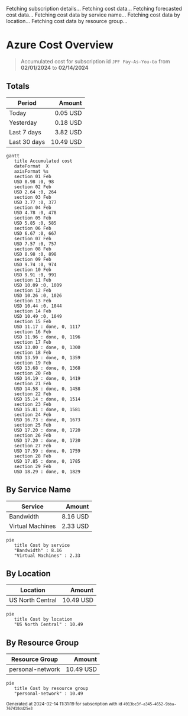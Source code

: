 Fetching subscription details...
Fetching cost data...
Fetching forecasted cost data...
Fetching cost data by service name...
Fetching cost data by location...
Fetching cost data by resource group...
# Azure Cost Overview

> Accumulated cost for subscription id `JPF Pay-As-You-Go` from **02/01/2024** to **02/14/2024**

## Totals

|Period|Amount|
|---|---:|
|Today|0.05 USD|
|Yesterday|0.18 USD|
|Last 7 days|3.82 USD|
|Last 30 days|10.49 USD|

```mermaid
gantt
   title Accumulated cost
   dateFormat  X
   axisFormat %s
   section 01 Feb
   USD 0.98 :0, 98
   section 02 Feb
   USD 2.64 :0, 264
   section 03 Feb
   USD 3.77 :0, 377
   section 04 Feb
   USD 4.78 :0, 478
   section 05 Feb
   USD 5.85 :0, 585
   section 06 Feb
   USD 6.67 :0, 667
   section 07 Feb
   USD 7.57 :0, 757
   section 08 Feb
   USD 8.98 :0, 898
   section 09 Feb
   USD 9.74 :0, 974
   section 10 Feb
   USD 9.91 :0, 991
   section 11 Feb
   USD 10.09 :0, 1009
   section 12 Feb
   USD 10.26 :0, 1026
   section 13 Feb
   USD 10.44 :0, 1044
   section 14 Feb
   USD 10.49 :0, 1049
   section 15 Feb
   USD 11.17 : done, 0, 1117
   section 16 Feb
   USD 11.96 : done, 0, 1196
   section 17 Feb
   USD 13.00 : done, 0, 1300
   section 18 Feb
   USD 13.59 : done, 0, 1359
   section 19 Feb
   USD 13.68 : done, 0, 1368
   section 20 Feb
   USD 14.19 : done, 0, 1419
   section 21 Feb
   USD 14.58 : done, 0, 1458
   section 22 Feb
   USD 15.14 : done, 0, 1514
   section 23 Feb
   USD 15.81 : done, 0, 1581
   section 24 Feb
   USD 16.73 : done, 0, 1673
   section 25 Feb
   USD 17.20 : done, 0, 1720
   section 26 Feb
   USD 17.20 : done, 0, 1720
   section 27 Feb
   USD 17.59 : done, 0, 1759
   section 28 Feb
   USD 17.85 : done, 0, 1785
   section 29 Feb
   USD 18.29 : done, 0, 1829
```

## By Service Name

|Service|Amount|
|---|---:|
|Bandwidth|8.16 USD|
|Virtual Machines|2.33 USD|

```mermaid
pie
   title Cost by service
   "Bandwidth" : 8.16
   "Virtual Machines" : 2.33
```

## By Location

|Location|Amount|
|---|---:|
|US North Central|10.49 USD|

```mermaid
pie
   title Cost by location
   "US North Central" : 10.49
```

## By Resource Group

|Resource Group|Amount|
|---|---:|
|personal-network|10.49 USD|

```mermaid
pie
   title Cost by resource group
   "personal-network" : 10.49
```

<sup>Generated at 2024-02-14 11:31:19 for subscription with id `4913be3f-a345-4652-9bba-767418dd25e3`</sup>
